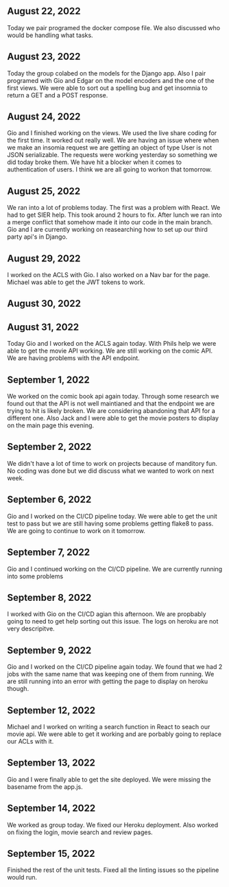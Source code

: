 ## August 22, 2022
Today we pair programed the docker compose file. We also discussed who would be handling what tasks.

## August 23, 2022
Today the group colabed on the models for the Django app. Also I pair programed with Gio and Edgar on the model encoders and the one of the first views. We were able to sort out a spelling bug and get insomnia to return a GET and a POST response.

## August 24, 2022
Gio and I finished working on the views. We used the live share coding for the first time. It worked out really well. We are having an issue where when we make an insomia request we are getting an object of type User is not JSON serializable. The requests were working yesterday so something we did today broke them.
We have hit a blocker when it comes to authentication of users. I think we are all going to workon that tomorrow.

## August 25, 2022
We ran into a lot of problems today. The first was a problem with React. We had to get SIER help. This took around 2 hours to fix. After lunch we ran into a merge conflict that somehow made it into our code in the main branch.
Gio and I are currently working on reasearching how to set up our third party api's in Django.

## August 29, 2022
I worked on the ACLS with Gio. I also worked on a Nav bar for the page. Michael was able to get the JWT tokens to work.

## August 30, 2022


## August 31, 2022
Today Gio and I worked on the ACLS again today. With Phils help we were able to get the movie API working. We are still working on the comic API. We are having problems with the API endpoint.

## September 1, 2022
We worked on the comic book api again today. Through some research we found out that the API is not well maintianed and that the endpoint we are trying to hit is likely broken. We are considering abandoning that API for a different one. Also Jack and I were able to get the movie posters to display on the main page this evening.

## September 2, 2022
We didn't have a lot of time to work on projects because of manditory fun. No coding was done but we did discuss what we wanted to work on next week.

## September 6, 2022
Gio and I worked on the CI/CD pipeline today. We were able to get the unit test to pass but we are still having some problems getting flake8 to pass. We are going to continue to work on it tomorrow.

## September 7, 2022
Gio and I continued working on the CI/CD pipeline. We are currently running into some problems

## September 8, 2022
I worked with Gio on the CI/CD agian this afternoon. We are propbably going to need to get help sorting out this issue. The logs on heroku are not very descripitve.

## September 9, 2022
Gio and I worked on the CI/CD pipeline again today. We found that we had 2 jobs with the same name that was keeping one of them from running. We are still running into an error with getting the page to display on heroku though.

## September 12, 2022
Michael and I worked on writing a search function in React to seach our movie api. We were able to get it working and are porbably going to replace our ACLs with it.

## September 13, 2022
Gio and I were finally able to get the site deployed. We were missing the basename from the app.js.

## September 14, 2022
We worked as group today. We fixed our Heroku deployment. Also worked on fixing the login, movie search and review pages.

## September 15, 2022
Finished the rest of the unit tests. Fixed all the linting issues so the pipeline would run.
